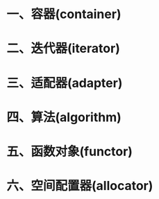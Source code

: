# 一、容器(container)

# 二、迭代器(iterator)

# 三、适配器(adapter)

# 四、算法(algorithm)

# 五、函数对象(functor)

# 六、空间配置器(allocator)
